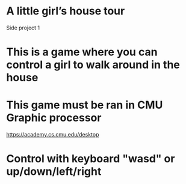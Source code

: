 # A little girl’s house tour
 Side project 1

# This is a game where you can control a girl to walk around in the house
# This game must be ran in CMU Graphic processor
https://academy.cs.cmu.edu/desktop
# Control with keyboard "wasd" or up/down/left/right
